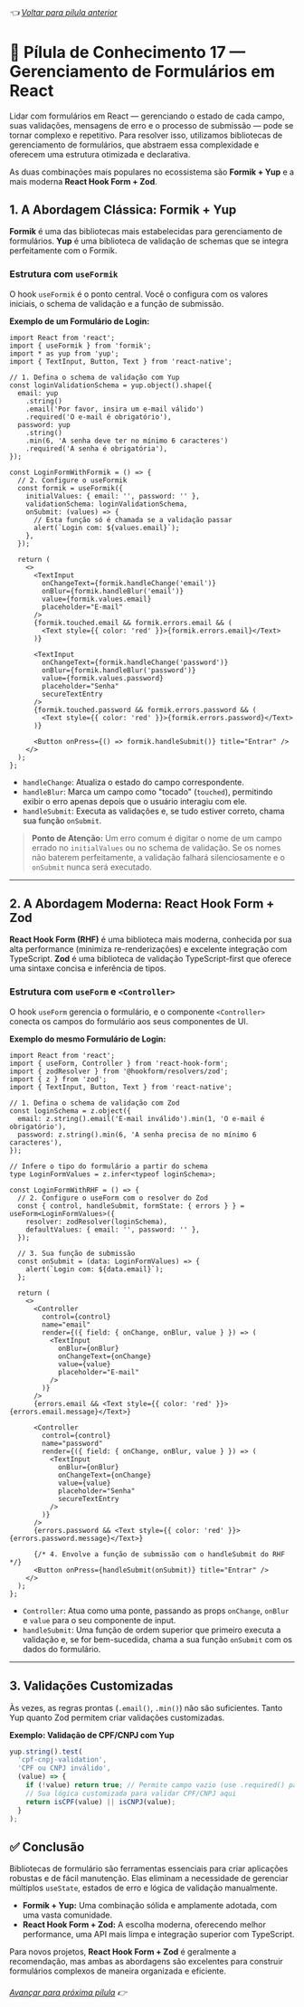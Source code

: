 ###### 👈 [Voltar para pílula anterior](https://github.com/ewerton5/reactJS-knowledge-nuggets/blob/main/content/016-error-handling.md)

# 📘 Pílula de Conhecimento 17 — Gerenciamento de Formulários em React

Lidar com formulários em React — gerenciando o estado de cada campo, suas validações, mensagens de erro e o processo de submissão — pode se tornar complexo e repetitivo. Para resolver isso, utilizamos bibliotecas de gerenciamento de formulários, que abstraem essa complexidade e oferecem uma estrutura otimizada e declarativa.

As duas combinações mais populares no ecossistema são **Formik + Yup** e a mais moderna **React Hook Form + Zod**.

## 1\. A Abordagem Clássica: Formik + Yup

**Formik** é uma das bibliotecas mais estabelecidas para gerenciamento de formulários. **Yup** é uma biblioteca de validação de schemas que se integra perfeitamente com o Formik.

### Estrutura com `useFormik`

O hook `useFormik` é o ponto central. Você o configura com os valores iniciais, o schema de validação e a função de submissão.

**Exemplo de um Formulário de Login:**

```tsx
import React from 'react';
import { useFormik } from 'formik';
import * as yup from 'yup';
import { TextInput, Button, Text } from 'react-native';

// 1. Defina o schema de validação com Yup
const loginValidationSchema = yup.object().shape({
  email: yup
    .string()
    .email('Por favor, insira um e-mail válido')
    .required('O e-mail é obrigatório'),
  password: yup
    .string()
    .min(6, 'A senha deve ter no mínimo 6 caracteres')
    .required('A senha é obrigatória'),
});

const LoginFormWithFormik = () => {
  // 2. Configure o useFormik
  const formik = useFormik({
    initialValues: { email: '', password: '' },
    validationSchema: loginValidationSchema,
    onSubmit: (values) => {
      // Esta função só é chamada se a validação passar
      alert(`Login com: ${values.email}`);
    },
  });

  return (
    <>
      <TextInput
        onChangeText={formik.handleChange('email')}
        onBlur={formik.handleBlur('email')}
        value={formik.values.email}
        placeholder="E-mail"
      />
      {formik.touched.email && formik.errors.email && (
        <Text style={{ color: 'red' }}>{formik.errors.email}</Text>
      )}

      <TextInput
        onChangeText={formik.handleChange('password')}
        onBlur={formik.handleBlur('password')}
        value={formik.values.password}
        placeholder="Senha"
        secureTextEntry
      />
      {formik.touched.password && formik.errors.password && (
        <Text style={{ color: 'red' }}>{formik.errors.password}</Text>
      )}

      <Button onPress={() => formik.handleSubmit()} title="Entrar" />
    </>
  );
};
```

  * `handleChange`: Atualiza o estado do campo correspondente.
  * `handleBlur`: Marca um campo como "tocado" (`touched`), permitindo exibir o erro apenas depois que o usuário interagiu com ele.
  * `handleSubmit`: Executa as validações e, se tudo estiver correto, chama sua função `onSubmit`.

> **Ponto de Atenção:** Um erro comum é digitar o nome de um campo errado no `initialValues` ou no schema de validação. Se os nomes não baterem perfeitamente, a validação falhará silenciosamente e o `onSubmit` nunca será executado.

-----

## 2\. A Abordagem Moderna: React Hook Form + Zod

**React Hook Form (RHF)** é uma biblioteca mais moderna, conhecida por sua alta performance (minimiza re-renderizações) e excelente integração com TypeScript. **Zod** é uma biblioteca de validação TypeScript-first que oferece uma sintaxe concisa e inferência de tipos.

### Estrutura com `useForm` e `<Controller>`

O hook `useForm` gerencia o formulário, e o componente `<Controller>` conecta os campos do formulário aos seus componentes de UI.

**Exemplo do mesmo Formulário de Login:**

```tsx
import React from 'react';
import { useForm, Controller } from 'react-hook-form';
import { zodResolver } from '@hookform/resolvers/zod';
import { z } from 'zod';
import { TextInput, Button, Text } from 'react-native';

// 1. Defina o schema de validação com Zod
const loginSchema = z.object({
  email: z.string().email('E-mail inválido').min(1, 'O e-mail é obrigatório'),
  password: z.string().min(6, 'A senha precisa de no mínimo 6 caracteres'),
});

// Infere o tipo do formulário a partir do schema
type LoginFormValues = z.infer<typeof loginSchema>;

const LoginFormWithRHF = () => {
  // 2. Configure o useForm com o resolver do Zod
  const { control, handleSubmit, formState: { errors } } = useForm<LoginFormValues>({
    resolver: zodResolver(loginSchema),
    defaultValues: { email: '', password: '' },
  });

  // 3. Sua função de submissão
  const onSubmit = (data: LoginFormValues) => {
    alert(`Login com: ${data.email}`);
  };

  return (
    <>
      <Controller
        control={control}
        name="email"
        render={({ field: { onChange, onBlur, value } }) => (
          <TextInput
            onBlur={onBlur}
            onChangeText={onChange}
            value={value}
            placeholder="E-mail"
          />
        )}
      />
      {errors.email && <Text style={{ color: 'red' }}>{errors.email.message}</Text>}

      <Controller
        control={control}
        name="password"
        render={({ field: { onChange, onBlur, value } }) => (
          <TextInput
            onBlur={onBlur}
            onChangeText={onChange}
            value={value}
            placeholder="Senha"
            secureTextEntry
          />
        )}
      />
      {errors.password && <Text style={{ color: 'red' }}>{errors.password.message}</Text>}

      {/* 4. Envolve a função de submissão com o handleSubmit do RHF */}
      <Button onPress={handleSubmit(onSubmit)} title="Entrar" />
    </>
  );
};
```

  * `Controller`: Atua como uma ponte, passando as props `onChange`, `onBlur` e `value` para o seu componente de input.
  * `handleSubmit`: Uma função de ordem superior que primeiro executa a validação e, se for bem-sucedida, chama a sua função `onSubmit` com os dados do formulário.

-----

## 3\. Validações Customizadas

Às vezes, as regras prontas (`.email()`, `.min()`) não são suficientes. Tanto Yup quanto Zod permitem criar validações customizadas.

**Exemplo: Validação de CPF/CNPJ com Yup**

```ts
yup.string().test(
  'cpf-cnpj-validation',
  'CPF ou CNPJ inválido',
  (value) => {
    if (!value) return true; // Permite campo vazio (use .required() para obrigar)
    // Sua lógica customizada para validar CPF/CNPJ aqui
    return isCPF(value) || isCNPJ(value);
  }
);
```

## ✅ Conclusão

Bibliotecas de formulário são ferramentas essenciais para criar aplicações robustas e de fácil manutenção. Elas eliminam a necessidade de gerenciar múltiplos `useState`, estados de erro e lógica de validação manualmente.

  * **Formik + Yup:** Uma combinação sólida e amplamente adotada, com uma vasta comunidade.
  * **React Hook Form + Zod:** A escolha moderna, oferecendo melhor performance, uma API mais limpa e integração superior com TypeScript.

Para novos projetos, **React Hook Form + Zod** é geralmente a recomendação, mas ambas as abordagens são excelentes para construir formulários complexos de maneira organizada e eficiente.

###### [Avançar para próxima pílula](https://github.com/ewerton5/reactJS-knowledge-nuggets/blob/main/content/018-offline-first.md) 👉
